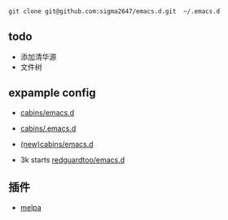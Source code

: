 # 

``` shell
git clone git@github.com:sigma2647/emacs.d.git  ~/.emacs.d
```

## todo
- 添加清华源
- 文件树

## expample config
- [cabins/emacs.d](https://github.com/cabins/emacs.d)

- [cabins/.emacs.d](https://github.com/cabins/.emacs.d)
- [(new)cabins/emacs.d](https://github.com/cabins/emacs.d)
- 3k starts [redguardtoo/emacs.d](https://github.com/redguardtoo/emacs.d)



## 插件
- [melpa](https://melpa.org/#/)
